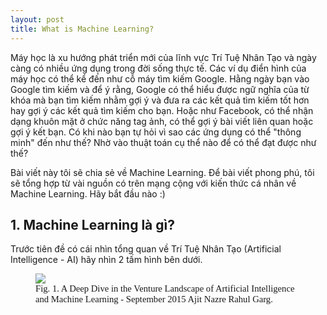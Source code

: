 ```yaml
---
layout: post
title: What is Machine Learning?
---
```


Máy học là xu hướng phát triển mới của lĩnh vực Trí Tuệ Nhân Tạo và ngày càng có nhiều ứng dụng trong đời sống thực tế. Các ví dụ điển hình của máy học có thể kể đến như cỗ máy tìm kiếm Google. Hằng ngày bạn vào Google tìm kiếm và để ý rằng, Google có thể hiểu được ngữ nghĩa của từ khóa mà bạn tìm kiếm nhằm gợi ý và đưa ra các kết quả tìm kiếm tốt hơn hay gợi ý các kết quả tìm kiếm cho bạn. Hoặc như Facebook, có thể nhận dạng khuôn mặt ở chức năng tag ảnh, có thể gợi ý bài viết liên quan hoặc gợi ý kết bạn. Có khi nào bạn tự hỏi vì sao các ứng dụng có thể "thông minh" đến như thế? Nhờ vào thuật toán cụ thể nào để có thể đạt được như thế?

Bài viết này tôi sẽ chia sẻ về Machine Learning. Để bài viết phong phú, tôi sẽ tổng hợp từ vài nguồn có trên mạng cộng với kiến thức cá nhân về Machine Learning. Hãy bắt đầu nào :)

## 1. Machine Learning là gì?

Trước tiên đề có cái nhìn tổng quan về Trí Tuệ Nhân Tạo (Artificial Intelligence - AI) hãy nhìn 2 tấm hình bên dưới.

<figure>
<img src="https://1.bp.blogspot.com/-S950Up6NXDA/VxZ2ARnrEvI/AAAAAAAACI0/Y9rYr3u8-LsnYUGvP0y-gSba3u93pEzeACLcB/s640/ML1.jpg">
<figcaption><span style="color: #fffff; font-family: serif; font-size: 11pt;">Fig. 1. A Deep Dive in the Venture Landscape of Artificial Intelligence and Machine Learning - September 2015 Ajit Nazre Rahul Garg.</span>
</figcaption>
</figure>
